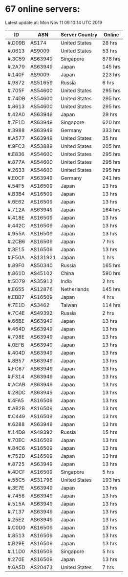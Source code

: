 # 67 online servers:

Latest update at: Mon Nov 11 09:10:14 UTC 2019

| ID | ASN | Server Country | Online |
| -- | --- | -------------- | ------ |
| #.D09B | AS174 | United States | 28 hrs |
| #.0613 | AS9009 | United States | 53 hrs |
| #.3C59 | AS63949 | Singapore | 878 hrs |
| #.2A79 | AS63949 | Japan | 145 hrs |
| #.140F | AS9009 | Japan | 223 hrs |
| #.9872 | AS51659 | Russia | 6 hrs |
| #.705F | AS54600 | United States | 295 hrs |
| #.74DB | AS54600 | United States | 295 hrs |
| #.8613 | AS54600 | United States | 295 hrs |
| #.42A0 | AS63949 | Japan | 29 hrs |
| #.7F1D | AS63949 | Singapore | 620 hrs |
| #.3988 | AS63949 | Germany | 333 hrs |
| #.A577 | AS63949 | United States | 35 hrs |
| #.9FC3 | AS53889 | United States | 205 hrs |
| #.E836 | AS54600 | United States | 295 hrs |
| #.877A | AS54600 | United States | 295 hrs |
| #.2633 | AS54600 | United States | 295 hrs |
| #.E0CF | AS63949 | Germany | 241 hrs |
| #.54F5 | AS16509 | Japan | 13 hrs |
| #.B3B4 | AS16509 | Japan | 13 hrs |
| #.6E62 | AS16509 | Japan | 13 hrs |
| #.712A | AS63949 | Japan | 164 hrs |
| #.418E | AS16509 | Japan | 13 hrs |
| #.442C | AS16509 | Japan | 13 hrs |
| #.955A | AS16509 | Japan | 13 hrs |
| #.2CB6 | AS16509 | Japan | 7 hrs |
| #.3E15 | AS16509 | Japan | 13 hrs |
| #.F50A | AS131921 | Japan | 1 hrs |
| #.89F0 | AS50340 | Russia | 165 hrs |
| #.861D | AS45102 | China | 590 hrs |
| #.5D79 | AS35913 | India | 2 hrs |
| #.E655 | AS12876 | Netherlands | 145 hrs |
| #.EBB7 | AS16509 | Japan | 4 hrs |
| #.7E1D | AS3462 | Taiwan | 114 hrs |
| #.7C4E | AS49392 | Russia | 2 hrs |
| #.66BE | AS63949 | Japan | 13 hrs |
| #.464D | AS63949 | Japan | 13 hrs |
| #.798E | AS63949 | Japan | 13 hrs |
| #.0EFB | AS63949 | Japan | 13 hrs |
| #.404D | AS63949 | Japan | 13 hrs |
| #.8B57 | AS63949 | Japan | 13 hrs |
| #.FC67 | AS63949 | Japan | 13 hrs |
| #.F314 | AS63949 | Japan | 13 hrs |
| #.ACAB | AS63949 | Japan | 13 hrs |
| #.28DC | AS63949 | Japan | 13 hrs |
| #.4FA5 | AS16509 | Japan | 13 hrs |
| #.AB2B | AS16509 | Japan | 13 hrs |
| #.C449 | AS16509 | Japan | 13 hrs |
| #.6288 | AS63949 | Japan | 13 hrs |
| #.14D9 | AS49392 | Russia | 15 hrs |
| #.70EC | AS16509 | Japan | 13 hrs |
| #.84C6 | AS16509 | Japan | 13 hrs |
| #.752D | AS16509 | Japan | 13 hrs |
| #.8725 | AS63949 | Japan | 13 hrs |
| #.4DCF | AS16509 | Singapore | 5 hrs |
| #.55C5 | AS31798 | United States | 193 hrs |
| #.3E7E | AS63949 | Japan | 13 hrs |
| #.7456 | AS63949 | Japan | 13 hrs |
| #.515A | AS63949 | Japan | 13 hrs |
| #.7137 | AS63949 | Japan | 13 hrs |
| #.25E2 | AS63949 | Japan | 13 hrs |
| #.C0D0 | AS16509 | Japan | 13 hrs |
| #.8513 | AS16509 | Japan | 13 hrs |
| #.B29E | AS16509 | Japan | 13 hrs |
| #.11D0 | AS16509 | Singapore | 5 hrs |
| #.270E | AS16509 | Japan | 13 hrs |
| #.6A5D | AS20473 | United States | 7 hrs |

